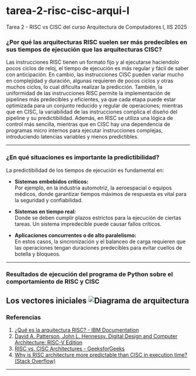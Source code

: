 # tarea-2-risc-cisc-arqui-I
Tarea 2 - RISC vs CISC del curso Arquitectura de Computadores I, IIS 2025

### ¿Por qué las arquitecturas RISC suelen ser más predecibles en sus tiempos de ejecución que las arquitecturas CISC?

Las instrucciones RISC tienen un formato fijo y al ejecutarse haciendolo pocos ciclos de reloj, el tiempo de ejecución es más regular y fácil de saber con anticipación. En cambio, las instrucciones CISC pueden variar mucho en complejidad y duración, algunas requieren de pocos ciclos y otras muchos ciclos, lo cual dificulta realizar la predicción.
También, la uniformidad de las instrucciones RISC permite la implementación de pipelines más predecibles y eficientes, ya que cada etapa puede estar optimizada para un conjunto reducido y regular de operaciones; mientras que en CISC, la variabilidad de las instrucciones complica el diseño del pipeline y su predictibilidad. Además, en RISC se utiliza una lógica de control más sencilla, mientras que en CISC hay una dependencia de programas micro internos para ejecutar instrucciones complejas, introduciendo latencias variables y menos predictibles.

---

### ¿En qué situaciones es importante la predictibilidad?

La predictibilidad de los tiempos de ejecución es fundamental en:

- **Sistemas embebidos críticos:**  
  Por ejemplo, en la industria automotriz, la aeroespacial o equipos médicos, donde garantizar tiempos máximos de respuesta es vital para la seguridad y confiabilidad.

- **Sistemas en tiempo real:**  
  Donde se deben cumplir plazos estrictos para la ejecución de ciertas tareas. Un sistema impredecible puede causar fallos críticos.

- **Aplicaciones concurrentes o de alto paralelismo:**  
  En estos casos, la sincronización y el balanceo de carga requieren que las operaciones tengan duraciones predecibles para evitar cuellos de botella y bloqueos.

---
### Resultados de ejecución del programa de Python sobre el comportamiento de RISC y CISC

Los vectores iniciales 
![Diagrama de arquitectura](https://media.discordapp.net/attachments/751659039133270056/1411234870646013992/image.png?ex=68b3ea64&is=68b298e4&hm=c873ff974956e4261c6ca4b44e741e1caf63a21f5deaa3000b512c6d617eb810&=&format=webp&quality=lossless&width=910&height=420)
---

### Referencias

1. [¿Qué es la arquitectura RISC? - IBM Documentation](https://www.ibm.com/docs/es/aix/7.2?topic=architectures-risc-architecture)
2. [David A. Patterson, John L. Hennessy. Digital Design and Computer Architecture: RISC-V Edition](https://mrce.in/ebooks/Digital%20Design%20&%20Computer%20Architecture%20RISC-V%20Edition.pdf)
3. [RISC vs. CISC Architectures - GeeksforGeeks](https://www.geeksforgeeks.org/difference-between-risc-and-cisc-architecture/)
5. [Why is RISC architecture more predictable than CISC in execution time? (Stack Overflow)](https://stackoverflow.com/questions/76721312/why-is-risc-architecture-more-predictable-than-cisc-in-execution-time) 
---
